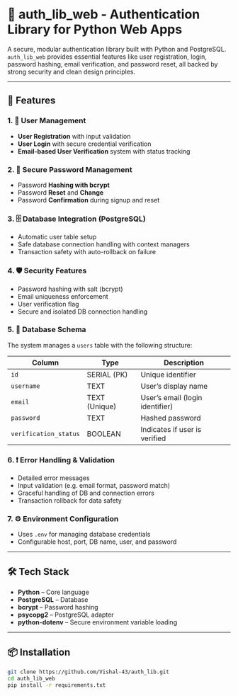 # 🔐 auth_lib_web - Authentication Library for Python Web Apps

A secure, modular authentication library built with Python and PostgreSQL. `auth_lib_web` provides essential features like user registration, login, password hashing, email verification, and password reset, all backed by strong security and clean design principles.

---

## 🚀 Features

### 1. 👤 User Management
- **User Registration** with input validation
- **User Login** with secure credential verification
- **Email-based User Verification** system with status tracking

### 2. 🔑 Secure Password Management
- Password **Hashing with bcrypt**
- Password **Reset** and **Change**
- Password **Confirmation** during signup and reset

### 3. 🗄️ Database Integration (PostgreSQL)
- Automatic user table setup
- Safe database connection handling with context managers
- Transaction safety with auto-rollback on failure

### 4. 🛡️ Security Features
- Password hashing with salt (bcrypt)
- Email uniqueness enforcement
- User verification flag
- Secure and isolated DB connection handling

### 5. 🧱 Database Schema

The system manages a `users` table with the following structure:

| Column              | Type           | Description                      |
|---------------------|----------------|----------------------------------|
| `id`                | SERIAL (PK)    | Unique identifier                |
| `username`          | TEXT           | User’s display name              |
| `email`             | TEXT (Unique)  | User’s email (login identifier) |
| `password`          | TEXT           | Hashed password                  |
| `verification_status` | BOOLEAN      | Indicates if user is verified    |

### 6. ❗ Error Handling & Validation
- Detailed error messages
- Input validation (e.g. email format, password match)
- Graceful handling of DB and connection errors
- Transaction rollback for data safety

### 7. ⚙️ Environment Configuration
- Uses `.env` for managing database credentials
- Configurable host, port, DB name, user, and password

---

## 🛠️ Tech Stack

- **Python** – Core language
- **PostgreSQL** – Database
- **bcrypt** – Password hashing
- **psycopg2** – PostgreSQL adapter
- **python-dotenv** – Secure environment variable loading

---

## 📦 Installation

```bash
git clone https://github.com/Vishal-43/auth_lib.git
cd auth_lib_web
pip install -r requirements.txt
